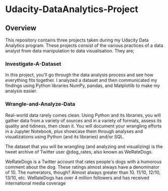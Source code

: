 # Udacity-DataAnalytics-Project

## Overview
This repository contains three projects taken during my Udacity Data Analytics program. These projects consist of the various practices of a data analyst from data manipulation to data visualisation. They are;


### Investigate-A-Dataset
In this project, you'll go through the data analysis process and see how everything fits together. I analyzed a dataset and then communicated my findings using Python libraries NumPy, pandas, and Matplotlib to make my analysis easier.

### Wrangle-and-Analyze-Data
Real-world data rarely comes clean. Using Python and its libraries, you will gather data from a variety of sources and in a variety of formats, assess its quality and tidiness, then clean it. You will document your wrangling efforts in a Jupyter Notebook, plus showcase them through analyses and visualizations using Python (and its libraries) and/or SQL.

The dataset that you will be wrangling (and analyzing and visualizing) is the tweet archive of Twitter user @dog_rates, also known as WeRateDogs.

WeRateDogs is a Twitter account that rates people's dogs with a humorous comment about the dog. These ratings almost always have a denominator of 10. The numerators, though? Almost always greater than 10. 11/10, 12/10, 13/10, etc. WeRateDogs has over 4 million followers and has received international media coverage

